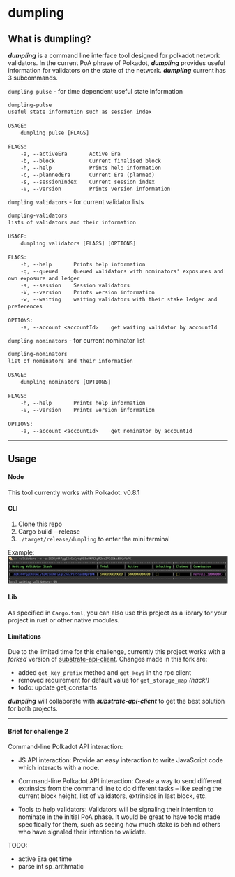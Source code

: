 # dumpling

## What is dumpling?

***dumpling*** is a command line interface tool designed for polkadot network validators. In the current PoA phrase of Polkadot, ***dumpling*** provides useful information for validators on the state of the network. 
***dumpling*** current has 3 subcommands.

`dumpling pulse` - for time dependent useful state information
```
dumpling-pulse
useful state information such as session index

USAGE:
    dumpling pulse [FLAGS]

FLAGS:
    -a, --activeEra       Active Era
    -b, --block           Current finalised block
    -h, --help            Prints help information
    -c, --plannedEra      Current Era (planned)
    -s, --sessionIndex    Current session index
    -V, --version         Prints version information

```

`dumpling validators` - for current validator lists
```
dumpling-validators
lists of validators and their information

USAGE:
    dumpling validators [FLAGS] [OPTIONS]

FLAGS:
    -h, --help       Prints help information
    -q, --queued     Queued validators with nominators' exposures and own exposure and ledger
    -s, --session    Session validators
    -V, --version    Prints version information
    -w, --waiting    waiting validators with their stake ledger and preferences

OPTIONS:
    -a, --account <accountId>    get waiting validator by accountId 

```

`dumpling nominators` - for current nominator list
```
dumpling-nominators
list of nominators and their information

USAGE:
    dumpling nominators [OPTIONS]

FLAGS:
    -h, --help       Prints help information
    -V, --version    Prints version information

OPTIONS:
    -a, --account <accountId>    get nominator by accountId 
```
___
## Usage

#### Node
This tool currently works with Polkadot: v0.8.1

#### CLI
1. Clone this repo
1. Cargo build --release
1. `./target/release/dumpling` to enter the mini terminal

Example: 
![myimage-alt-tag](./example.png)

#### Lib
As specified in `Cargo.toml`, you can also use this project as a library for your project in rust or other native modules.

#### Limitations

Due to the limited time for this challenge, currently this project works with a *_forked_* version of [substrate-api-client](https://github.com/scs/substrate-api-client). Changes made in this fork are:
- added `get_key_prefix` method and `get_keys` in the rpc client
- removed requirement for default value for `get_storage_map` *(hack!)*
- todo: update get_constants

***dumpling*** will collaborate with ***substrate-api-client*** to get the best solution for both projects.

___

#### Brief for challenge 2
Command-line Polkadot API interaction: 

- JS API interaction: Provide an easy interaction to write JavaScript code which interacts with a node. 

- Command-line Polkadot API interaction: Create a way to send different extrinsics from the command line to do different tasks – like seeing the current block height, list of validators, extrinsics in last block, etc. 

- Tools to help validators: Validators will be signaling their intention to nominate in the initial PoA phase. It would be great to have tools made specifically for them, such as seeing how much stake is behind others who have signaled their intention to validate.

TODO:
- active Era get time
- parse int sp_arithmatic


